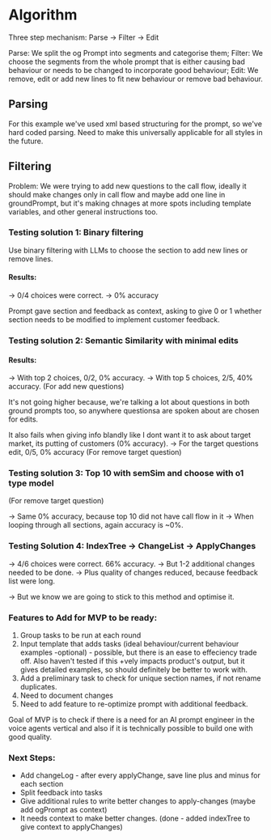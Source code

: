 # Algorithm

Three step mechanism: Parse -> Filter -> Edit

Parse: We split the og Prompt into segments and categorise them;
Filter: We choose the segments from the whole prompt that is either causing bad behaviour or needs to be changed to incorporate good behaviour;
Edit: We remove, edit or add new lines to fit new behaviour or remove bad behaviour.

## Parsing

For this example we've used xml based structuring for the prompt, so we've hard coded parsing. Need to make this universally applicable for all styles in the future.

## Filtering

Problem: We were trying to add new questions to the call flow, ideally it should make changes only in call flow and maybe add one line in groundPrompt, but it's making chnages at more spots including template variables, and other general instructions too.

### Testing solution 1: Binary filtering

Use binary filtering with LLMs to choose the section to add new lines or remove lines.

#### Results:

-> 0/4 choices were correct.
-> 0% accuracy

Prompt gave section and feedback as context, asking to give 0 or 1 whether section needs to be modified to implement customer feedback.

### Testing solution 2: Semantic Similarity with minimal edits

#### Results:

-> With top 2 choices, 0/2, 0% accuracy.
-> With top 5 choices, 2/5, 40% accuracy. (For add new questions)

It's not going higher because, we're talking a lot about questions in both ground prompts too, so anywhere questionsa are spoken about are chosen for edits.

It also fails when giving info blandly like I dont want it to ask about target market, its putting of customers (0% accuracy).
-> For the target questions edit, 0/5, 0% accuracy (For remove target question)

### Testing solution 3: Top 10 with semSim and choose with o1 type model

(For remove target question)

-> Same 0% accuracy, because top 10 did not have call flow in it
-> When looping through all sections, again accuracy is ~0%.

### Testing Solution 4: IndexTree -> ChangeList -> ApplyChanges

-> 4/6 choices were correct. 66% accuracy.
-> But 1-2 additional changes needed to be done.
-> Plus quality of changes reduced, because feedback list were long.

-> But we know we are going to stick to this method and optimise it.

### Features to Add for MVP to be ready:

1. Group tasks to be run at each round
2. Input template that adds tasks (ideal behaviour/current behaviour examples -optional) - possible, but there is an ease to effeciency trade off. Also haven't tested if this +vely impacts product's output, but it gives detailed examples, so should definitely be better to work with.
3. Add a preliminary task to check for unique section names, if not rename duplicates.
4. Need to document changes
5. Need to add feature to re-optimize prompt with additional feedback.

Goal of MVP is to check if there is a need for an AI prompt engineer in the voice agents vertical and also if it is technically possible to build one with good quality.

### Next Steps:

- Add changeLog - after every applyChange, save line plus and minus for each section
- Split feedback into tasks
- Give additional rules to write better changes to apply-changes (maybe add ogPrompt as context)
- It needs context to make better changes. (done - added indexTree to give context to applyChanges)
